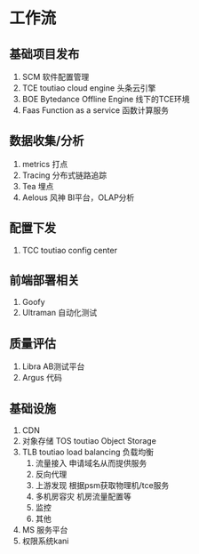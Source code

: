 # 工作流
## 基础项目发布
1. SCM 软件配置管理
2. TCE toutiao cloud engine 头条云引擎
3. BOE Bytedance Offline Engine 线下的TCE环境
4. Faas Function as a service 函数计算服务

## 数据收集/分析
1. metrics 打点
2. Tracing 分布式链路追踪
3. Tea 埋点
4. Aelous 风神 BI平台，OLAP分析

## 配置下发
1. TCC toutiao config center

## 前端部署相关
1. Goofy
2. Ultraman 自动化测试

## 质量评估
1. Libra AB测试平台
2. Argus 代码 

## 基础设施
1. CDN
2. 对象存储 TOS toutiao Object Storage
3. TLB toutiao load balancing 负载均衡
    1. 流量接入 申请域名从而提供服务
    2. 反向代理 
    3. 上游发现  根据psm获取物理机/tce服务
    4. 多机房容灾 机房流量配置等
    5. 监控
    6. 其他
4. MS 服务平台
5. 权限系统kani
